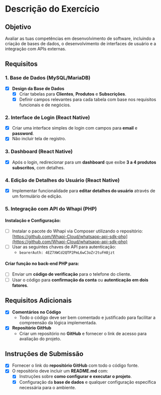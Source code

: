 
# Descrição do Exercício

## Objetivo
Avaliar as tuas competências em desenvolvimento de software, incluindo a criação de bases de dados, o desenvolvimento de interfaces de usuário e a integração com APIs externas.

## Requisitos

### 1. Base de Dados (MySQL/MariaDB)

- [x] **Design da Base de Dados**
  - [x] Criar tabelas para **Clientes**, **Produtos** e **Subscrições**.
  - [x] Definir campos relevantes para cada tabela com base nos requisitos funcionais e de negócios.

### 2. Interface de Login (React Native)

- [x] Criar uma interface simples de login com campos para **email** e **password**.
- [x] Não incluir tela de registro.

### 3. Dashboard (React Native)

- [x] Após o login, redirecionar para um **dashboard** que exibe **3 a 4 produtos subscritos**, com detalhes.

### 4. Edição de Detalhes do Usuário (React Native)

- [x] Implementar funcionalidade para **editar detalhes do usuário** através de um formulário de edição.

### 5. Integração com API do Whapi (PHP)

#### Instalação e Configuração:
- [ ] Instalar o pacote do Whapi via Composer utilizando o repositório: [https://github.com/Whapi-Cloud/whatsapp-api-sdk-php](https://github.com/Whapi-Cloud/whatsapp-api-sdk-php)
- [ ] Usar as seguintes chaves de API para autenticação:
  - `bearerAuth: 4EZ7XWCd2QTP2PmL6wC3oZr2tuFH8jzt`

#### Criar função no back-end PHP para:
- [ ] Enviar um **código de verificação** para o telefone do cliente.
- [ ] Usar o código para **confirmação da conta** ou **autenticação em dois fatores**.

## Requisitos Adicionais

- [x] **Comentários no Código**
  - Todo o código deve ser bem comentado e justificado para facilitar a compreensão da lógica implementada.
- [x] **Repositório GitHub**
  - Criar um repositório no **GitHub** e fornecer o link de acesso para avaliação do projeto.

## Instruções de Submissão

- [x] Fornecer o link do **repositório GitHub** com todo o código fonte.
- [x] O repositório deve incluir um **README.md** com:
  - [x] Instruções sobre **como configurar e executar o projeto**.
  - [x] Configuração da **base de dados** e qualquer configuração específica necessária para o ambiente.
